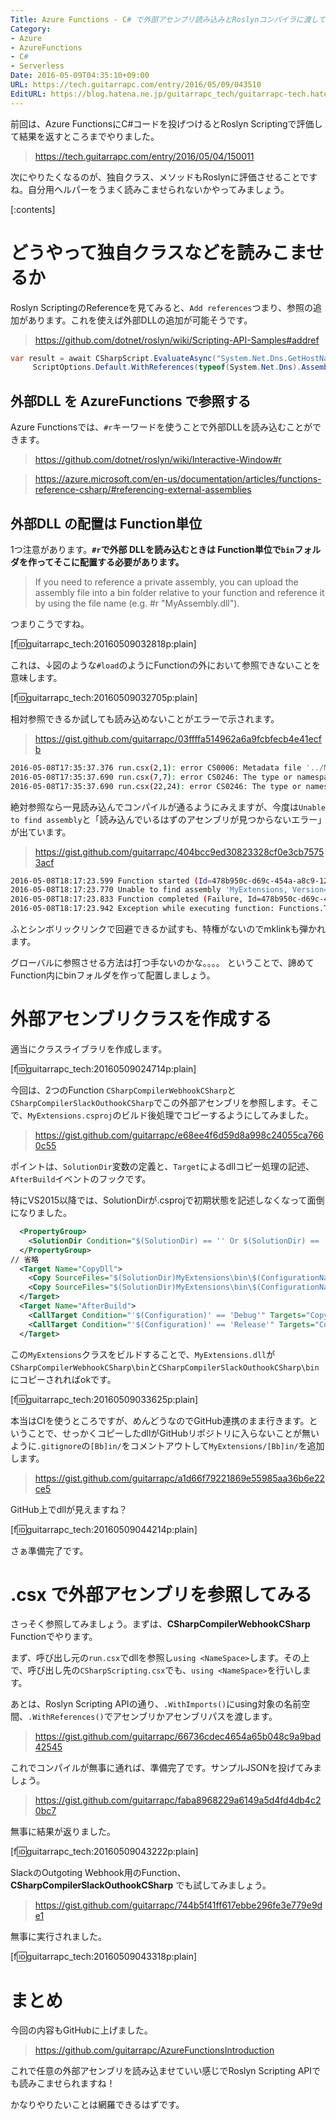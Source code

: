 ```yaml
---
Title: Azure Functions - C# で外部アセンブリ読み込みとRoslynコンパイラに渡してみる
Category:
- Azure
- AzureFunctions
- C#
- Serverless
Date: 2016-05-09T04:35:10+09:00
URL: https://tech.guitarrapc.com/entry/2016/05/09/043510
EditURL: https://blog.hatena.ne.jp/guitarrapc_tech/guitarrapc-tech.hatenablog.com/atom/entry/6653812171394906440
---
```


前回は、Azure FunctionsにC#コードを投げつけるとRoslyn Scriptingで評価して結果を返すところまでやりました。

> https://tech.guitarrapc.com/entry/2016/05/04/150011


次にやりたくなるのが、独自クラス、メソッドもRoslynに評価させることですね。自分用ヘルパーをうまく読みこませられないかやってみましょう。


[:contents]

# どうやって独自クラスなどを読みこませるか

Roslyn ScriptingのReferenceを見てみると、`Add references`つまり、参照の追加があります。これを使えば外部DLLの追加が可能そうです。

> https://github.com/dotnet/roslyn/wiki/Scripting-API-Samples#addref

```cs
var result = await CSharpScript.EvaluateAsync("System.Net.Dns.GetHostName()",
     ScriptOptions.Default.WithReferences(typeof(System.Net.Dns).Assembly));
```

## 外部DLL を AzureFunctions で参照する

Azure Functionsでは、`#r`キーワードを使うことで外部DLLを読み込むことができます。

> https://github.com/dotnet/roslyn/wiki/Interactive-Window#r

> https://azure.microsoft.com/en-us/documentation/articles/functions-reference-csharp/#referencing-external-assemblies

## 外部DLL の配置は Function単位

1つ注意があります。**`#r`で外部 DLLを読み込むときは Function単位で`bin`フォルダを作ってそこに配置する必要があります。**

> If you need to reference a private assembly, you can upload the assembly file into a bin folder relative to your function and reference it by using the file name (e.g. #r "MyAssembly.dll").

つまりこうですね。

[f:id:guitarrapc_tech:20160509032818p:plain]

これは、↓図のような`#load`のようにFunctionの外において参照できないことを意味します。

[f:id:guitarrapc_tech:20160509032705p:plain]

相対参照できるか試しても読み込めないことがエラーで示されます。

> https://gist.github.com/guitarrapc/03ffffa514962a6a9fcbfecb4e41ecfb

```sh
2016-05-08T17:35:37.376 run.csx(2,1): error CS0006: Metadata file '../MyExtesnsions.dll' could not be found
2016-05-08T17:35:37.690 run.csx(7,7): error CS0246: The type or namespace name 'MyExtesnsions' could not be found (are you missing a using directive or an assembly reference?)
2016-05-08T17:35:37.690 run.csx(22,24): error CS0246: The type or namespace name 'EnumerableExtensions' could not be found (are you missing a using directive or an assembly reference?)
```

絶対参照なら一見読み込んでコンパイルが通るようにみえますが、今度は`Unable to find assembly`と「読み込んでいるはずのアセンブリが見つからないエラー」が出ています。

> https://gist.github.com/guitarrapc/404bcc9ed30823328cf0e3cb75753acf

```sh
2016-05-08T18:17:23.599 Function started (Id=478b950c-d69c-454a-a8c9-12de5f8f2fb5)
2016-05-08T18:17:23.770 Unable to find assembly 'MyExtensions, Version=1.0.0.0, Culture=neutral, PublicKeyToken=null'. Are you missing a private assembly file?
2016-05-08T18:17:23.833 Function completed (Failure, Id=478b950c-d69c-454a-a8c9-12de5f8f2fb5)
2016-05-08T18:17:23.942 Exception while executing function: Functions.Test. mscorlib: Exception has been thrown by the target of an invocation. ƒ-Test#ℛ*b2ec9bce-cf2c-4b67-bee1-e7188b743111#29-0: Could not load file or assembly 'MyExtensions, Version=1.0.0.0, Culture=neutral, PublicKeyToken=null' or one of its dependencies. The system cannot find the file specified.
```

ふとシンボリックリンクで回避できるか試すも、特権がないのでmklinkも弾かれます。

グローバルに参照させる方法は打つ手ないのかな。。。。 ということで、諦めてFunction内にbinフォルダを作って配置しましょう。

# 外部アセンブリクラスを作成する

適当にクラスライブラリを作成します。

[f:id:guitarrapc_tech:20160509024714p:plain]

今回は、2つのFunction `CSharpCompilerWebhookCSharp`と`CSharpCompilerSlackOuthookCSharp`でこの外部アセンブリを参照します。そこで、`MyExtensions.csproj`のビルド後処理でコピーするようにしてみました。

> https://gist.github.com/guitarrapc/e68ee4f6d59d8a998c24055ca7660c55

ポイントは、`SolutionDir`変数の定義と、`Target`によるdllコピー処理の記述、`AfterBuild`イベントのフックです。

特にVS2015以降では、SolutionDirが.csprojで初期状態を記述しなくなって面倒になりました。

```xml
  <PropertyGroup>
    <SolutionDir Condition="$(SolutionDir) == '' Or $(SolutionDir) == '*Undefined*'">..\</SolutionDir>
  </PropertyGroup>
// 省略
  <Target Name="CopyDll">
    <Copy SourceFiles="$(SolutionDir)MyExtensions\bin\$(ConfigurationName)\MyExtensions.dll" DestinationFolder="$(SolutionDir)CSharpCompilerSlackOuthookCSharp\bin" ContinueOnError="true" />
    <Copy SourceFiles="$(SolutionDir)MyExtensions\bin\$(ConfigurationName)\MyExtensions.dll" DestinationFolder="$(SolutionDir)CSharpCompilerWebhookCSharp\bin" ContinueOnError="true" />
  </Target>
  <Target Name="AfterBuild">
    <CallTarget Condition="'$(Configuration)' == 'Debug'" Targets="CopyDll" />
    <CallTarget Condition="'$(Configuration)' == 'Release'" Targets="CopyDll" />
  </Target>
```

この`MyExtensions`クラスをビルドすることで、`MyExtensions.dll`が`CSharpCompilerWebhookCSharp\bin`と`CSharpCompilerSlackOuthookCSharp\bin`にコピーされればokです。

[f:id:guitarrapc_tech:20160509033625p:plain]

本当はCIを使うところですが、めんどうなのでGitHub連携のまま行きます。ということで、せっかくコピーしたdllがGitHubリポジトリに入らないことが無いように`.gitignore`の`[Bb]in/`をコメントアウトして`MyExtensions/[Bb]in/`を追加します。

> https://gist.github.com/guitarrapc/a1d66f79221869e55985aa36b6e22ce5

GitHub上でdllが見えますね？

[f:id:guitarrapc_tech:20160509044214p:plain]

さぁ準備完了です。

# .csx で外部アセンブリを参照してみる

さっそく参照してみましょう。まずは、**CSharpCompilerWebhookCSharp** Functionでやります。

まず、呼び出し元の`run.csx`でdllを参照し`using <NameSpace>`します。その上で、呼び出し先の`CSharpScripting.csx`でも、`using <NameSpace>`を行いします。

あとは、Roslyn Scripting APIの通り、`.WithImports()`にusing対象の名前空間、`.WithReferences()`でアセンブリかアセンブリパスを渡します。

> https://gist.github.com/guitarrapc/66736cdec4654a65b048c9a9bad42545

これでコンパイルが無事に通れば、準備完了です。サンプルJSONを投げてみましょう。

> https://gist.github.com/guitarrapc/faba8968229a6149a5d4fd4db4c20bc7

無事に結果が返りました。

[f:id:guitarrapc_tech:20160509043222p:plain]

SlackのOutgoting Webhook用のFunction、**CSharpCompilerSlackOuthookCSharp** でも試してみましょう。

> https://gist.github.com/guitarrapc/744b5f41ff617ebbe296fe3e779e9de1

無事に実行されました。

[f:id:guitarrapc_tech:20160509043318p:plain]

# まとめ

今回の内容もGitHubに上げました。

> https://github.com/guitarrapc/AzureFunctionsIntroduction

これで任意の外部アセンブリを読み込ませていい感じでRoslyn Scripting APIでも読みこませられますね！

かなりやりたいことは網羅できるはずです。
